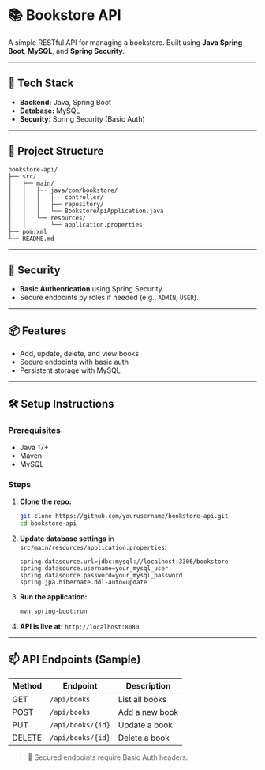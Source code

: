 # 📚 Bookstore API

A simple RESTful API for managing a bookstore. Built using **Java Spring Boot**, **MySQL**, and **Spring Security**.

---

## 🚀 Tech Stack

- **Backend:** Java, Spring Boot  
- **Database:** MySQL  
- **Security:** Spring Security (Basic Auth)

---

## 📁 Project Structure

```
bookstore-api/
├── src/
│   ├── main/
│   │   ├── java/com/bookstore/
│   │   │   ├── controller/
│   │   │   ├── repository/
│   │   │   └── BookstoreApiApplication.java
│   │   └── resources/
│   │       └── application.properties
├── pom.xml
└── README.md
```

---

## 🔐 Security

- **Basic Authentication** using Spring Security.
- Secure endpoints by roles if needed (e.g., `ADMIN`, `USER`).

---

## 📦 Features

- Add, update, delete, and view books
- Secure endpoints with basic auth
- Persistent storage with MySQL

---

## 🛠️ Setup Instructions

### Prerequisites
- Java 17+
- Maven
- MySQL

### Steps

1. **Clone the repo:**
   ```bash
   git clone https://github.com/yourusername/bookstore-api.git
   cd bookstore-api
   ```

2. **Update database settings** in `src/main/resources/application.properties`:
   ```properties
   spring.datasource.url=jdbc:mysql://localhost:3306/bookstore
   spring.datasource.username=your_mysql_user
   spring.datasource.password=your_mysql_password
   spring.jpa.hibernate.ddl-auto=update
   ```

3. **Run the application:**
   ```bash
   mvn spring-boot:run
   ```

4. **API is live at:** `http://localhost:8080`

---

## 📫 API Endpoints (Sample)

| Method | Endpoint           | Description       |
|--------|--------------------|-------------------|
| GET    | `/api/books`       | List all books    |
| POST   | `/api/books`       | Add a new book    |
| PUT    | `/api/books/{id}`  | Update a book     |
| DELETE | `/api/books/{id}`  | Delete a book     |

> 🔐 Secured endpoints require Basic Auth headers.
